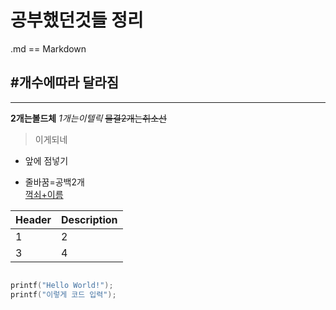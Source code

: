 # 공부했던것들 정리
.md == Markdown <!-- 주석은 또 못참지  -->
## #개수에따라 달라짐
---
**2개는볼드체** *1개는이텔릭* ~~물결2개는취소선~~ 
>이게되네
* 앞에 점넣기<br/> 
- 줄바꿈=공백2개  
[꺽쇠+이름](www.naver.com)

Header|Description
--|--
1|2
3|4

```C

printf("Hello World!");
printf("이렇게 코드 입력");
```
